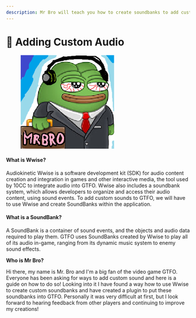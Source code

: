 ```yaml
---
description: Mr Bro will teach you how to create soundbanks to add custom sounds
---
```


# 🎹 Adding Custom Audio

<figure><img src="../../.gitbook/assets/icon.png" alt=""><figcaption></figcaption></figure>

#### What is Wwise?

Audiokinetic Wwise is a software development kit (SDK) for audio content creation and integration in games and other interactive media, the tool used by 10CC to integrate audio into GTFO. Wwise also includes a soundbank system, which allows developers to organize and access their audio content, using sound events. To add custom sounds to GTFO, we will have to use Wwise and create SoundBanks within the application.

#### What is a SoundBank?

A SoundBank is a container of sound events, and the objects and audio data required to play them.  GTFO uses SoundBanks created by Wwise to play all of its audio in-game, ranging from its dynamic music system to enemy sound effects.

**Who is Mr Bro?**

Hi there, my name is Mr. Bro and I'm a big fan of the video game GTFO. Everyone has been asking for ways to add custom sound and here is a guide on how to do so! Looking into it I have found a way how to use Wwise to create custom soundbanks and have created a plugin to put these soundbanks into GTFO. Personally it was very difficult at first, but I look forward to hearing feedback from other players and continuing to improve my creations!
